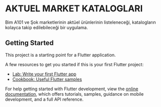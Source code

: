 # AKTUEL MARKET KATALOGLARI
Bim A101 ve Şok marketlerinin aktüel ürünlerinin listeleneceği, katalogların kolayca takip edilebileceği bir uygulama.

## Getting Started

This project is a starting point for a Flutter application.

A few resources to get you started if this is your first Flutter project:

- [Lab: Write your first Flutter app](https://docs.flutter.dev/get-started/codelab)
- [Cookbook: Useful Flutter samples](https://docs.flutter.dev/cookbook)

For help getting started with Flutter development, view the
[online documentation](https://docs.flutter.dev/), which offers tutorials,
samples, guidance on mobile development, and a full API reference.
